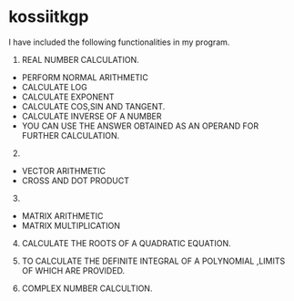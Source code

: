 # kossiitkgp

I have included the following functionalities in my program.
1. REAL NUMBER CALCULATION.  
  * PERFORM NORMAL ARITHMETIC
  * CALCULATE LOG
  * CALCULATE EXPONENT
  * CALCULATE COS,SIN AND TANGENT.
  * CALCULATE INVERSE OF A NUMBER
  * YOU CAN USE THE ANSWER OBTAINED AS AN OPERAND FOR FURTHER CALCULATION.

2. 
  * VECTOR ARITHMETIC
  * CROSS AND DOT PRODUCT

3. 
  * MATRIX ARITHMETIC
  * MATRIX MULTIPLICATION

4. CALCULATE THE ROOTS OF A QUADRATIC EQUATION.

5. TO CALCULATE THE DEFINITE INTEGRAL OF A POLYNOMIAL ,LIMITS OF WHICH ARE PROVIDED.

6. COMPLEX NUMBER CALCULTION.
